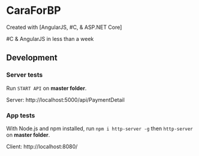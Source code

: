 # CaraForBP

Created with [AngularJS, #C, & ASP.NET Core]

#C & AngularJS in less than a week

## Development

### Server tests

Run `START API` on **master folder**.

Server: http://localhost:5000/api/PaymentDetail

### App tests

With Node.js and npm installed, run `npm i http-server -g` then `http-server` on **master folder**.

Client: http://localhost:8080/
